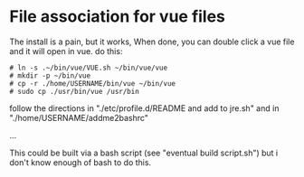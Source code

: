 # File association for vue files
The install is a pain, but it works,  When done, you can double click a vue file and it will open in vue.  do this:

```
# ln -s .~/bin/vue/VUE.sh ~/bin/vue/vue
# mkdir -p ~/bin/vue
# cp -r ./home/USERNAME/bin/vue ~/bin/vue
# sudo cp ./usr/bin/vue /usr/bin 
```
follow the directions in "./etc/profile.d/README and add to jre.sh" and in "./home/USERNAME/addme2bashrc"

...

This could be built via a bash script (see "eventual build script.sh") but i don't know enough of bash to do this.
